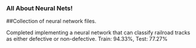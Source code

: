 ### All About Neural Nets!
##Collection of neural network files. 

Completed implementing a neural network that can classify railroad tracks as either defective or non-defective. Train: 94.33%, Test: 77.27%
